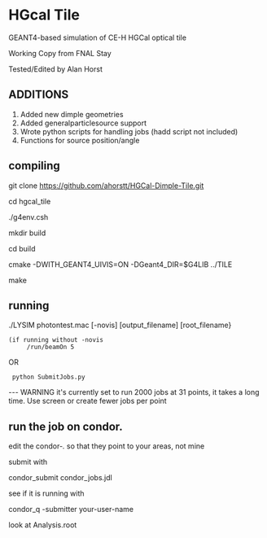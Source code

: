 # HGcal Tile
GEANT4-based simulation of CE-H HGCal optical tile

Working Copy from FNAL Stay

Tested/Edited by Alan Horst

## ADDITIONS ##

1. Added new dimple geometries
2. Added generalparticlesource support
3. Wrote python scripts for handling jobs (hadd script not included)
4. Functions for source position/angle

## compiling

  git clone https://github.com/ahorstt/HGCal-Dimple-Tile.git

  cd hgcal_tile

  ./g4env.csh

  mkdir build

  cd build 

  cmake -DWITH_GEANT4_UIVIS=ON -DGeant4_DIR=$G4LIB ../TILE

  make


## running
  ./LYSIM photontest.mac [-novis] [output_filename] [root_filename}

    (if running without -novis
         /run/beamOn 5
  OR
  
     python SubmitJobs.py  
  
  --- WARNING it's currently set to run 2000 jobs at 31 points, it takes a long time. Use screen or create fewer jobs per point

## run the job on condor.

edit the condor-*.* so that they point to your areas, not mine

submit with

condor_submit condor_jobs.jdl

see if it is running with

condor_q -submitter your-user-name  

look at Analysis.root 


